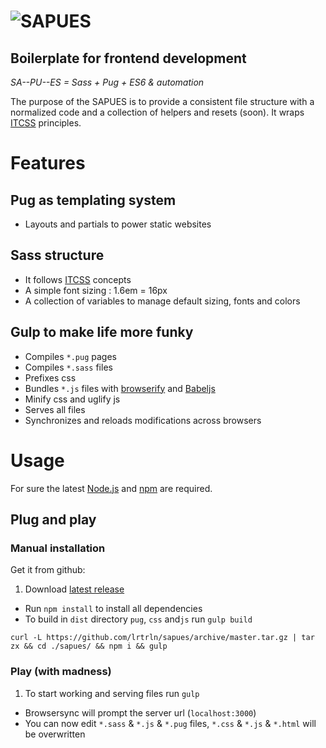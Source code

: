 # ![SAPUES](http://lrtrln.fr/opensource/sapues/screenshot.png)

## Boilerplate for frontend development
_SA--PU--ES = Sass + Pug + ES6 & automation_

The purpose of the SAPUES is to provide a consistent file structure with a normalized code and a collection of helpers and resets (soon).
 It wraps [ITCSS](http://itcss.io/) principles.

# Features

## Pug as templating system
- Layouts and partials to power static websites

## Sass structure
- It follows [ITCSS](https://www.youtube.com/watch?v=1OKZOV-iLj4) concepts
- A simple font sizing : 1.6em = 16px
- A collection of variables to manage default sizing, fonts and colors

## Gulp to make life more funky
- Compiles `*.pug` pages
- Compiles `*.sass` files
- Prefixes css
- Bundles `*.js` files with [browserify](http://browserify.org/) and [Babeljs](http://babeljs.io)
- Minify css and uglify js
- Serves all files
- Synchronizes and reloads modifications across browsers

# Usage
  For sure the latest [Node.js](http://nodejs.org/) and [npm](http://npmjs.org/) are required.

## Plug and play

### Manual installation
Get it from github:  

1. Download [latest release](https://github.com/lrtrln/sapues/releases)
- Run `npm install` to install all dependencies
- To build in `dist` directory `pug`, `css` and`js` run `gulp build`

```shell
curl -L https://github.com/lrtrln/sapues/archive/master.tar.gz | tar zx && cd ./sapues/ && npm i && gulp
```

### Play (with madness)

1. To start working and serving files run `gulp`
- Browsersync will prompt the server url (`localhost:3000`)
- You can now edit `*.sass` & `*.js` & `*.pug` files, `*.css` & `*.js` & `*.html` will be overwritten



